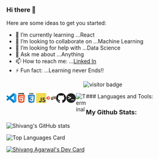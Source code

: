 

<!-- <a href="https://app.daily.dev/shivang11"><img src="https://api.daily.dev/devcards/18f4e5c947a6409e80b95f1a2d526d4f.png?r=ia6" width="400" alt="Shivang Agarwal's Dev Card"/></a> -->

### Hi there 👋


Here are some ideas to get you started:

- 🌱 I’m currently learning ...React
- 👯 I’m looking to collaborate on ...Machine Learning 
- 🤔 I’m looking for help with ...Data Science
- 💬 Ask me about ...Anything
- 📫 How to reach me: ...<a href="https://www.linkedin.com/in/shivang-agarwal-9063971b8">Linked In</a>
- ⚡ Fun fact: ...Learning never Ends!!
<p align='center'>
<img width="120px" src="https://visitor-badge.glitch.me/badge?page_id=Shivang-Agarwal11.Shivang-Agarwal11&left_color=red" alt="visitor badge"/>
</p>
### Languages and Tools:

<img align="left" alt="Visual Studio Code" width="26px" src="https://raw.githubusercontent.com/github/explore/80688e429a7d4ef2fca1e82350fe8e3517d3494d/topics/visual-studio-code/visual-studio-code.png" />

<img align="left" alt="HTML5" width="26px" src="https://raw.githubusercontent.com/github/explore/80688e429a7d4ef2fca1e82350fe8e3517d3494d/topics/html/html.png" />
<img align="left" alt="CSS3" width="26px" src="https://raw.githubusercontent.com/github/explore/80688e429a7d4ef2fca1e82350fe8e3517d3494d/topics/css/css.png" />

<img align="left" alt="JavaScript" width="26px" src="https://raw.githubusercontent.com/github/explore/80688e429a7d4ef2fca1e82350fe8e3517d3494d/topics/javascript/javascript.png" />

<img align="left" alt="Git" width="26px" src="https://raw.githubusercontent.com/github/explore/80688e429a7d4ef2fca1e82350fe8e3517d3494d/topics/git/git.png" />

<img align="left" alt="GitHub" width="26px" src="https://raw.githubusercontent.com/github/explore/78df643247d429f6cc873026c0622819ad797942/topics/github/github.png" />

<img align="left" alt="Terminal" width="26px" src="https://raw.githubusercontent.com/github/explore/80688e429a7d4ef2fca1e82350fe8e3517d3494d/topics/terminal/terminal.png" />

<img align="left" alt="Terminal" width="26px" src="https://raw.githubusercontent.com/jmnote/z-icons/master/16x16/python.png" />
</br>

### My Github Stats:
![Shivang's GitHub stats](https://github-readme-stats.vercel.app/api?username=Shivang-Agarwal11&hide=contribs,prs)

![Top Languages Card](https://github-readme-stats.vercel.app/api/top-langs/?username=Shivang-Agarwal11&layout=compact)





<a href="https://app.daily.dev/shivang11"><img src="https://api.daily.dev/devcards/18f4e5c947a6409e80b95f1a2d526d4f.png?r=4jh" width="300" alt="Shivang Agarwal's Dev Card"/></a>

